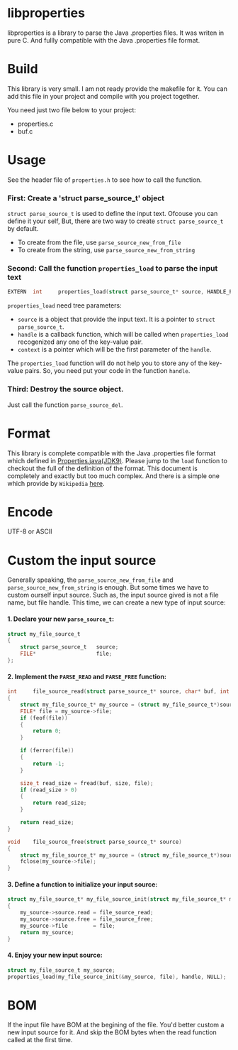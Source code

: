 #	libproperties

libproperties is a library to parse the Java .properties files. It was writen in pure C. 
And fullly compatible with the Java .properties file format.

#	Build

This library is very small. I am not ready provide the makefile for it. 
You can add this file in your project and compile with you project together.

You need just two file below to your project:

- properties.c
- buf.c



#	Usage

See the header file of `properties.h` to see how to call the function.

### First: Create a 'struct parse_source_t' object

`struct parse_source_t` is used to define the input text.
Ofcouse you can define it your self, 
But, there are two way to create `struct parse_source_t` by default.

- To create from the file, use `parse_source_new_from_file`
- To create from the string, use `parse_source_new_from_string`


### Second: Call the function `properties_load` to parse the input text

```C
EXTERN  int     properties_load(struct parse_source_t* source, HANDLE_PROPERTY handle, void* context);
```

`properties_load` need tree parameters:

- `source` is a object that provide the input text. It is a pointer to  `struct parse_source_t`.
- `handle` is a callback function, which will be called when `properties_load` recogenized any one of the key-value pair.
- `context` is a pointer which will be the first parameter of the `handle`. 

The `properties_load` function will do not help you to store any of the key-value pairs. 
So, you need put your code in the function `handle`. 

### Third: Destroy the source object.

Just call the function `parse_source_del`.


#	Format

This library is complete compatible with the Java .properties file format which defined in 
[Properties.java(JDK9)](https://docs.oracle.com/javase/9/docs/api/java/util/Properties.html).
Please jump to the `load` function to checkout the full of the definition of the format.
This document is completely and exactly but too much complex. 
And there is a simple one which provide by `Wikipedia` [here](https://en.wikipedia.org/wiki/.properties).

#	Encode

UTF-8 or ASCII 


#	Custom the input source

Generally speaking, the `parse_source_new_from_file` and `parse_source_new_from_string` is enough.
But some times we have to custom ourself input source. 
Such as, the input source gived is not a file name, but file handle. 
This time, we can create a new type of input source:

#### 1. Declare your new `parse_source_t`:

```c
struct my_file_source_t
{
	struct parse_source_t	source;
	FILE*					file;
};
```

#### 2. Implement the `PARSE_READ` and `PARSE_FREE` function:

```c
int     file_source_read(struct parse_source_t* source, char* buf, int size)
{
	struct my_file_source_t* my_source = (struct my_file_source_t*)source;
	FILE* file = my_source->file;
	if (feof(file))
	{
		return 0;
	}

	if (ferror(file))
	{
		return -1;
	}

	size_t read_size = fread(buf, size, file);
	if (read_size > 0)
	{
		return read_size;
	}

	return read_size;
}

void    file_source_free(struct parse_source_t* source)
{
	struct my_file_source_t* my_source = (struct my_file_source_t*)source;
	fclose(my_source->file);
}

```

#### 3. Define a function to initialize your input source:

```C
struct my_file_source_t* my_file_source_init(struct my_file_source_t* my_source, FILE* file)
{
	my_source->source.read = file_source_read;
	my_source->source.free = file_source_free;
	my_source->file        = file;
	return my_source;
}
```

#### 4. Enjoy your new input source:

```c
struct my_file_source_t my_source;
properties_load(my_file_source_init(&my_source, file), handle, NULL);
```

#	BOM

If the input file have BOM at the begining of the file.
You'd better custom a new input source for it.
And skip the BOM bytes when the read function called at the first time.
